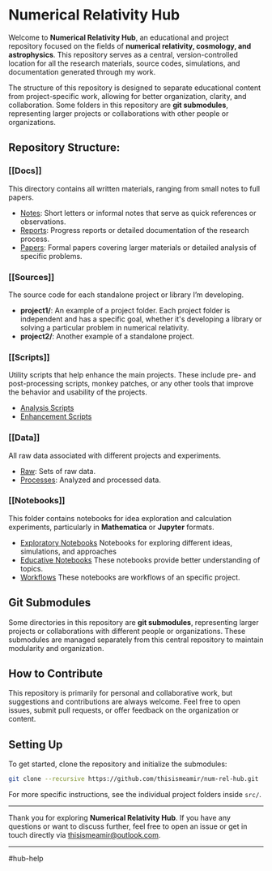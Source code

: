 # Numerical Relativity Hub

Welcome to **Numerical Relativity Hub**, an educational and project repository focused on the fields of **numerical relativity, cosmology, and astrophysics**. This repository serves as a central, version-controlled location for all the research materials, source codes, simulations, and documentation generated through my work. 

The structure of this repository is designed to separate educational content from project-specific work, allowing for better organization, clarity, and collaboration. Some folders in this repository are **git submodules**, representing larger projects or collaborations with other people or organizations.

## Repository Structure:

### [[Docs]]
This directory contains all written materials, ranging from small notes to full papers.
- [Notes](./notes): Short letters or informal notes that serve as quick references or observations.
- [Reports](./reports): Progress reports or detailed documentation of the research process.
- [Papers](./papers): Formal papers covering larger materials or detailed analysis of specific problems.


###  [[Sources]]
The source code for each standalone project or library I’m developing.
- **project1/**: An example of a project folder. Each project folder is independent and has a specific goal, whether it's developing a library or solving a particular problem in numerical relativity.
- **project2/**: Another example of a standalone project.

### [[Scripts]]
Utility scripts that help enhance the main projects. These include pre- and post-processing scripts, monkey patches, or any other tools that improve the behavior and usability of the projects.
- [Analysis Scripts](./analysis)
- [Enhancement Scripts](./enhancement)

### [[Data]]
All raw data associated with different projects and experiments.
- [Raw](./raw): Sets of raw data.
- [Processes](./processed): Analyzed and processed data.

### [[Notebooks]]
This folder contains notebooks for idea exploration and calculation experiments, particularly in **Mathematica** or **Jupyter** formats.
- [Exploratory Notebooks](./exploratory) Notebooks for exploring different ideas, simulations, and approaches
- [Educative Notebooks](./educative) These notebooks provide better understanding of topics.
- [Workflows](./workflows) These notebooks are workflows of an specific project.

## Git Submodules

Some directories in this repository are **git submodules**, representing larger projects or collaborations with different people or organizations. These submodules are managed separately from this central repository to maintain modularity and organization.

## How to Contribute

This repository is primarily for personal and collaborative work, but suggestions and contributions are always welcome. Feel free to open issues, submit pull requests, or offer feedback on the organization or content.

## Setting Up

To get started, clone the repository and initialize the submodules:
```bash
git clone --recursive https://github.com/thisismeamir/num-rel-hub.git
```

For more specific instructions, see the individual project folders inside `src/`.

---

Thank you for exploring **Numerical Relativity Hub**. If you have any questions or want to discuss further, feel free to open an issue or get in touch directly via thisismeamir@outlook.com.

---
#hub-help